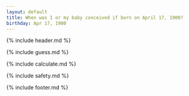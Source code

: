 ```yaml
---
layout: default
title: When was I or my baby conceived if born on April 17, 1900?
birthday: Apr 17, 1900
---
```


{% include header.md %}

{% include guess.md %}

{% include calculate.md %}

{% include safety.md %}

{% include footer.md %}



